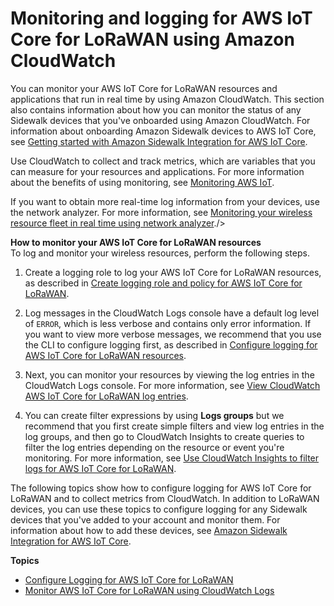# Monitoring and logging for AWS IoT Core for LoRaWAN using Amazon CloudWatch<a name="connect-iot-lorawan-logging-monitoring"></a>

You can monitor your AWS IoT Core for LoRaWAN resources and applications that run in real time by using Amazon CloudWatch\. This section also contains information about how you can monitor the status of any Sidewalk devices that you've onboarded using Amazon CloudWatch\. For information about onboarding Amazon Sidewalk devices to AWS IoT Core, see [Getting started with Amazon Sidewalk Integration for AWS IoT Core](iot-sidewalk-getting-started.md)\. 

Use CloudWatch to collect and track metrics, which are variables that you can measure for your resources and applications\. For more information about the benefits of using monitoring, see [Monitoring AWS IoT](monitoring_overview.md)\.

If you want to obtain more real\-time log information from your devices, use the network analyzer\. For more information, see [Monitoring your wireless resource fleet in real time using network analyzer](connect-iot-lorawan-network-analyzer-overview.md)\./>

**How to monitor your AWS IoT Core for LoRaWAN resources**  
To log and monitor your wireless resources, perform the following steps\.

1. Create a logging role to log your AWS IoT Core for LoRaWAN resources, as described in [Create logging role and policy for AWS IoT Core for LoRaWAN](connect-iot-lorawan-create-logging-role-policy.md)\.

1. Log messages in the CloudWatch Logs console have a default log level of `ERROR`, which is less verbose and contains only error information\. If you want to view more verbose messages, we recommend that you use the CLI to configure logging first, as described in [Configure logging for AWS IoT Core for LoRaWAN resources](connect-iot-lorawan-configure-resource-logging.md)\.

1. Next, you can monitor your resources by viewing the log entries in the CloudWatch Logs console\. For more information, see [View CloudWatch AWS IoT Core for LoRaWAN log entries](connect-iot-lorawan-cwl-format.md)\.

1. You can create filter expressions by using **Logs groups** but we recommend that you first create simple filters and view log entries in the log groups, and then go to CloudWatch Insights to create queries to filter the log entries depending on the resource or event you're monitoring\. For more information, see [Use CloudWatch Insights to filter logs for AWS IoT Core for LoRaWAN](connect-iot-lorawan-cwl-insights.md)\.

The following topics show how to configure logging for AWS IoT Core for LoRaWAN and to collect metrics from CloudWatch\. In addition to LoRaWAN devices, you can use these topics to configure logging for any Sidewalk devices that you've added to your account and monitor them\. For information about how to add these devices, see [Amazon Sidewalk Integration for AWS IoT Core](iot-sidewalk.md)\.

**Topics**
+ [Configure Logging for AWS IoT Core for LoRaWAN](connect-iot-lorawan-configure-logging.md)
+ [Monitor AWS IoT Core for LoRaWAN using CloudWatch Logs](connect-iot-lorawan-cloud-watch-logs.md)